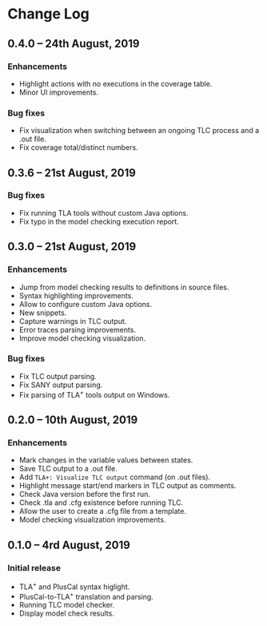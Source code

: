 # Change Log

## 0.4.0 &ndash; 24th August, 2019

### Enhancements

* Highlight actions with no executions in the coverage table.
* Minor UI improvements.

### Bug fixes

* Fix visualization when switching between an ongoing TLC process and a .out file.
* Fix coverage total/distinct numbers.

## 0.3.6 &ndash; 21st August, 2019

### Bug fixes

* Fix running TLA tools without custom Java options.
* Fix typo in the model checking execution report.

## 0.3.0 &ndash; 21st August, 2019

### Enhancements

* Jump from model checking results to definitions in source files.
* Syntax highlighting improvements.
* Allow to configure custom Java options.
* New snippets.
* Capture warnings in TLC output.
* Error traces parsing improvements.
* Improve model checking visualization.

### Bug fixes

* Fix TLC output parsing.
* Fix SANY output parsing.
* Fix parsing of TLA<sup>+</sup> tools output on Windows.

## 0.2.0 &ndash; 10th August, 2019

### Enhancements

* Mark changes in the variable values between states.
* Save TLC output to a .out file.
* Add `TLA+: Visualize TLC output` command (on .out files).
* Highlight message start/end markers in TLC output as comments.
* Check Java version before the first run.
* Check .tla and .cfg existence before running TLC.
* Allow the user to create a .cfg file from a template.
* Model checking visualization improvements.

## 0.1.0 &ndash; 4rd August, 2019

### Initial release

* TLA<sup>+</sup> and PlusCal syntax higlight.
* PlusCal-to-TLA<sup>+</sup> translation and parsing.
* Running TLC model checker.
* Display model check results.
